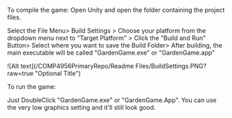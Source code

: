 To compile the game:
Open Unity and open the folder containing the project files. 

Select the 
File Menu> 
Build Settings > 
Choose your platform from the dropdown menu next to "Target Platform" > 
Click the "Build and Run" Button>
Select where you want to save the Build Folder>
After building, the main executable will be called "GardenGame.exe" or "GardenGame.app"


![Alt text](/COMP4956PrimaryRepo/Readme Files/BuildSettings.PNG?raw=true "Optional Title")



To run the game:

Just DoubleClick "GardenGame.exe" or "GardenGame.App". You can use the very low graphics setting and it'll still look good. 

